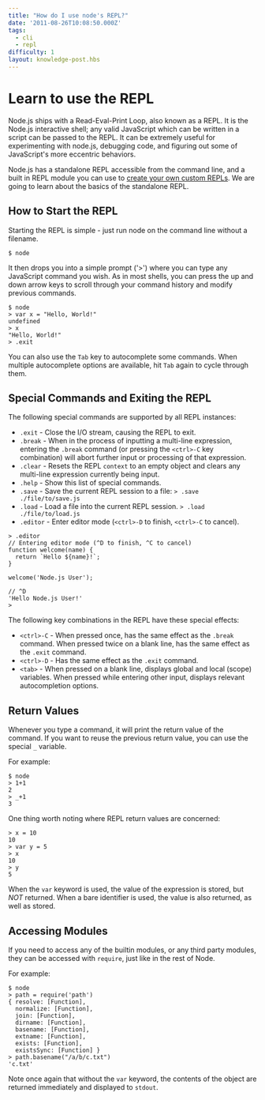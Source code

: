 ```yaml
---
title: "How do I use node's REPL?"
date: '2011-08-26T10:08:50.000Z'
tags:
  - cli
  - repl
difficulty: 1
layout: knowledge-post.hbs
---
```


# Learn to use the REPL

Node.js ships with a Read-Eval-Print Loop, also known as a REPL. It is the Node.js interactive shell; any valid JavaScript which can be written in a script can be passed to the REPL. It can be extremely useful for experimenting with node.js, debugging code, and figuring out some of JavaScript's more eccentric behaviors.

Node.js has a standalone REPL accessible from the command line, and a built in REPL module you can use to [create your own custom REPLs](https://nodejs.org/api/repl.html#repl_repl). We are going to learn about the basics of the standalone REPL.

## How to Start the REPL

Starting the REPL is simple - just run node on the command line without a filename.

```shell
$ node
```

It then drops you into a simple prompt ('>') where you can type any JavaScript command you wish. As in most shells, you can press the up and down arrow keys to scroll through your command history and modify previous commands. 

```shell
$ node
> var x = "Hello, World!"
undefined
> x
"Hello, World!"
> .exit
```

You can also use the `Tab` key to autocomplete some commands. When multiple autocomplete options are available, hit `Tab` again to cycle through them.

## Special Commands and Exiting the REPL

The following special commands are supported by all REPL instances:

* `.exit` - Close the I/O stream, causing the REPL to exit.
* `.break` - When in the process of inputting a multi-line expression, entering
  the `.break` command (or pressing the `<ctrl>-C` key combination) will abort
  further input or processing of that expression.
* `.clear` - Resets the REPL `context` to an empty object and clears any
  multi-line expression currently being input.
* `.help` - Show this list of special commands.
* `.save` - Save the current REPL session to a file:
  `> .save ./file/to/save.js`
* `.load` - Load a file into the current REPL session.
  `> .load ./file/to/load.js`
* `.editor` - Enter editor mode (`<ctrl>-D` to finish, `<ctrl>-C` to cancel).

```console
> .editor
// Entering editor mode (^D to finish, ^C to cancel)
function welcome(name) {
  return `Hello ${name}!`;
}

welcome('Node.js User');

// ^D
'Hello Node.js User!'
>
```

The following key combinations in the REPL have these special effects:

* `<ctrl>-C` - When pressed once, has the same effect as the `.break` command.
  When pressed twice on a blank line, has the same effect as the `.exit`
  command.
* `<ctrl>-D` - Has the same effect as the `.exit` command.
* `<tab>` - When pressed on a blank line, displays global and local (scope)
  variables. When pressed while entering other input, displays relevant
  autocompletion options.

## Return Values

Whenever you type a command, it will print the return value of the command. If you want to reuse the previous return value, you can use the special `_` variable.

For example:
```shell
$ node
> 1+1
2
> _+1
3
```

One thing worth noting where REPL return values are concerned:

```shell
> x = 10
10
> var y = 5
> x
10
> y
5
```

When the `var` keyword is used, the value of the expression is stored, but *NOT* returned.  When a bare identifier is used, the value is also returned, as well as stored.

## Accessing Modules

If you need to access any of the builtin modules, or any third party modules, they can be accessed with `require`, just like in the rest of Node.

For example:

```shell
$ node
> path = require('path')
{ resolve: [Function],
  normalize: [Function],
  join: [Function],
  dirname: [Function],
  basename: [Function],
  extname: [Function],
  exists: [Function],
  existsSync: [Function] }
> path.basename("/a/b/c.txt")
'c.txt'
```

Note once again that without the `var` keyword, the contents of the object are returned immediately and displayed to `stdout`.
